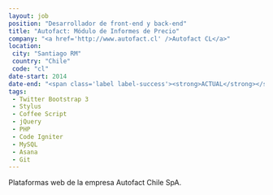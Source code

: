 ```yaml
---
layout: job
position: "Desarrollador de front-end y back-end"
title: "Autofact: Módulo de Informes de Precio"
company: "<a href='http://www.autofact.cl' />Autofact CL</a>"
location:
 city: "Santiago RM"
 country: "Chile"
 code: "cl"
date-start: 2014
date-end: "<span class='label label-success'><strong>ACTUAL</strong></span>"
tags:
 - Twitter Bootstrap 3
 - Stylus
 - Coffee Script
 - jQuery
 - PHP
 - Code Igniter
 - MySQL
 - Asana
 - Git
---
```


Plataformas web de la empresa Autofact Chile SpA.